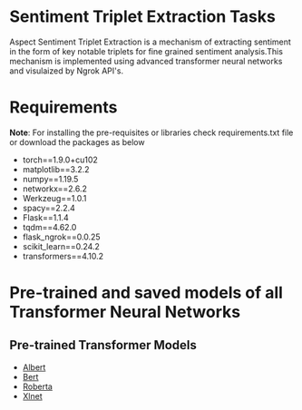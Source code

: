 # Sentiment Triplet Extraction Tasks
Aspect Sentiment Triplet Extraction is a mechanism of extracting sentiment in the form of key notable triplets for fine grained sentiment analysis.This mechanism is implemented using advanced transformer neural networks and visulaized by Ngrok API's.
# Requirements
**Note**: For installing the pre-requisites or libraries check requirements.txt file or download the packages as below
* torch==1.9.0+cu102
* matplotlib==3.2.2
* numpy==1.19.5
* networkx==2.6.2
* Werkzeug==1.0.1
* spacy==2.2.4
* Flask==1.1.4
* tqdm==4.62.0
* flask_ngrok==0.0.25
* scikit_learn==0.24.2
* transformers==4.10.2
# Pre-trained and saved models of all Transformer Neural Networks
## Pre-trained Transformer Models

* [Albert](https://drive.google.com/drive/folders/1f_vjy4g0WnFS1_5k0gojvCRQvmLC018e?usp=sharing)
* [Bert](https://drive.google.com/drive/folders/1XFd6dUwKyOcE9tR9yGh3ynaX809UZA2t?usp=sharing)
* [Roberta](https://drive.google.com/drive/folders/1-WrFAmUM368OKq1LUNzHzUSyKwaESF5B?usp=sharing)
* [Xlnet](https://drive.google.com/drive/folders/1whKsduaaHxCZxGYXfbpO97jN2rDGQvx3?usp=sharing)


